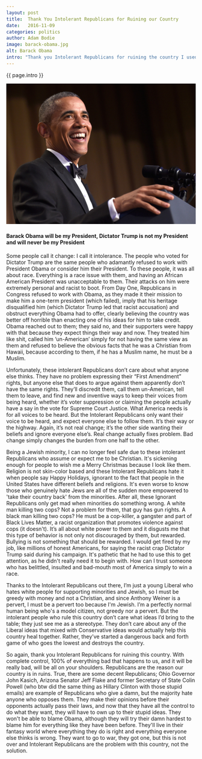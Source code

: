 ```yaml
---
layout: post
title:  Thank You Intolerant Republicans for Ruining our Country
date:   2016-11-09
categories: politics
author: Adam Bodie
image: barack-obama.jpg
alt: Barack Obama
intro: "Thank you Intolerant Republicans for ruining the country I used to think was fair and open minded.  Thanks to your extreme intolerance, you all have turned our country into a cesspool of fear, hate and bigotry.  Anyone with a differing view from you Intolerant Republicans is deemed problematic, awful and un-American.  Now that America has voted Dictator Donald Trump as President, I no longer feel safe or welcomed by the Federal Government.  As such, this will be my last political post, which is fine because Dictator Trump has completely ruined the country as we know it.  I am done with believing the Government will ever work for all Americans.  Extremism is the problem, not the solution, and anyone who thinks this type of change is good for us is biased and ignorant."
---
```

<div class="article">
<p> {{ page.intro }}</p>
<div class="blog-pic">
		<img src="/img/barack-obama.jpg" data-toggle="tooltip" title="Barack Obama" class="image block img-responsive">
		<h4>Barack Obama will be my President, Dictator Trump is not my President and will never be my President</h4>
</div>
	<p>Some people call it change:  I call it intolerance.  The people who voted for Dictator Trump are the same people who adamantly refused to work with President Obama or consider him their President.  To these people, it was all about race.  Everything is a race issue with them, and having an African American President was unacceptable to them.  Their attacks on him were extremely personal and racist to boot.  From Day One, Republicans in Congress refused to work with Obama, as they made it their mission to make him a one-term president (which failed), imply that his heritage disqualified him (which Dictator Trump led that racist accusation) and obstruct everything Obama had to offer, clearly believing the country was better off horrible than enacting one of his ideas for him to take credit.  Obama reached out to them; they said no, and their supporters were happy with that because they expect things their way and now.  They treated him like shit, called him ‘un-American’ simply for not having the same view as them and refused to believe the obvious facts that he was a Christian from Hawaii, because according to them, if he has a Muslim name, he must be a Muslim.</p>
	<p>Unfortunately, these intolerant Republicans don’t care about what anyone else thinks.  They have no problem expressing their “First Amendment” rights, but anyone else that does to argue against them apparently don’t have the same rights.  They’ll discredit them, call them un-American, tell them to leave, and find new and inventive ways to keep their voices from being heard, whether it’s voter suppression or claiming the people actually have a say in the vote for Supreme Court Justice.  What America needs is for all voices to be heard.  But the Intolerant Republicans only want their voice to be heard, and expect everyone else to follow them.  It’s their way or the highway.  Again, it’s not real change; it’s the other side wanting their beliefs and ignore everyone else’s.  Real change actually fixes problem.  Bad change simply changes the burden from one half to the other.</p>
	<p>Being a Jewish minority, I can no longer feel safe due to these intolerant Republicans who assume or expect me to be Christian.  It's sickening enough for people to wish me a Merry Christmas because I look like them.  Religion is not skin-color based and these Intolerant Republicans hate it when people say Happy Holidays, ignorant to the fact that people in the United States have different beliefs and religions.  It's even worse to know those who genuinely hate Jews are all of the sudden more empowered to 'take their country back' from the minorities.  After all, these Ignorant Republicans only get mad when minorities do something wrong.  A white man killing two cops?  Not a problem for them, that guy has gun rights.   A black man killing two cops?  He must be a cop-killer, a gangster and part of Black Lives Matter, a racist organization that promotes violence against cops (it doesn't).   It’s all about white power to them and it disgusts me that this type of behavior is not only not discouraged by them, but rewarded.  Bullying is not something that should be rewarded.  I would get fired by my job, like millions of honest Americans, for saying the racist crap Dictator Trump said during his campaign.  It's pathetic that he had to use this to get attention, as he didn't really need it to begin with.  How can I trust someone who has belittled, insulted and bad-mouth most of America simply to win a race.</p>
<p>Thanks to the Intolerant Republicans out there, I’m just a young Liberal who hates white people for supporting minorities and Jewish, so I must be greedy with money and not a Christian, and since Anthony Weiner is a pervert, I must be a pervert too because I'm Jewish.  I’m a perfectly normal human being who's a model citizen, not greedy nor a pervert.  But the intolerant people who rule this country don’t care what ideas I’d bring to the table; they just see me as a stereotype.  They don’t care about any of the Liberal ideas that mixed with Conservative ideas would actually help this country heal together.  Rather, they’ve started a dangerous back and forth game of who goes the lowest and destroys the country.</p>
<p>So again, thank you Intolerant Republicans for ruining this country.  With complete control, 100% of everything bad that happens to us, and it will be really bad, will be all on your shoulders.  Republicans are the reason our country is in ruins.  True, there are some decent Republicans; Ohio Governor John Kasich, Arizona Senator Jeff Flake and former Secretary of State Colin Powell (who btw did the same thing as Hillary Clinton with those stupid emails) are example of Republicans who give a damn, but the majority hate anyone who opposes them.  They make their opinions before their opponents actually pass their laws, and now that they have all the control to do what they want, they will have to own up to their stupid ideas.  They won't be able to blame Obama, although they will try their damn hardest to blame him for everything like they have been before.  They'll live in their fantasy world where everything they do is right and everything everyone else thinks is wrong.  They want to go to war, they got one, but this is not over and Intolerant Republicans are the problem with this country, not the solution.</p>
</div>
